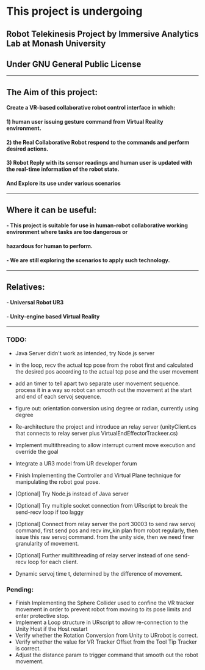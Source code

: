 # This project is undergoing
## Robot Telekinesis Project by Immersive Analytics Lab at Monash University
## Under GNU General Public License

-----
## The Aim of this project:
#### Create a VR-based collaborative robot control interface in which: 
#### 1) human user issuing gesture command from Virtual Reality environment. 
#### 2) the Real Collaborative Robot respond to the commands and perform desired actions. 
#### 3) Robot Reply with its sensor readings and human user is updated with the real-time information of the robot state.
#### And Explore its use under various scenarios


-----
## Where it can be useful:
#### - This project is suitable for use in human-robot collaborative working environment where tasks are too dangerous or
#### hazardous for human to perform. 
#### - We are still exploring the scenarios to apply such technology.

-----
## Relatives:
#### - Universal Robot UR3
#### - Unity-engine based Virtual Reality

-----

### TODO:
- Java Server didn't work as intended, try Node.js server

- in the loop, recv the actual tcp pose from the robot first and calculated the desired pos according to the actual tcp pose and the user movement
- add an timer to tell apart two separate user movement sequence. process it in a way so robot can smooth out the movement at the start and end of each servoj sequence.
- figure out: orientation conversion using degree or radian, currently using degree

- Re-architecture the project and introduce an relay server (unityClient.cs that connects to relay server plus VirtualEndEffectorTrackeer.cs)
- Implement multithreading to allow interrupt current move execution and override the goal
- Integrate a UR3 model from UR developer forum
- Finish Implementing the Controller and Virtual Plane technique for manipulating the robot goal pose.

- [Optional] Try Node.js instead of Java server
- [Optional] Try multiple socket connection from URscript to break the send-recv loop if too laggy
- [Optional] Connect from relay server the port 30003 to send raw servoj command, first send pos and recv inv_kin plan from robot regularly, then issue this raw servoj command.
			 from the unity side, then we need finer granularity of movement.
- [Optional] Further multithreading of relay server instead of one send-recv loop for each client.
- Dynamic servoj time t, determined by the difference of movement.

### Pending:
- Finish Implementing the Sphere Collider used to confine the VR tracker movement in order to prevent robot from moving to its pose limits and enter protective stop.
- Implement a Loop structure in URscript to allow re-connection to the Unity Host if the Host restart
- Verify whether the Rotation Conversion from Unity to URrobot is correct.
- Verify whether the value for VR Tracker Offset from the Tool Tip Tracker is correct.
- Adjust the distance param to trigger command that smooth out the robot movement.
